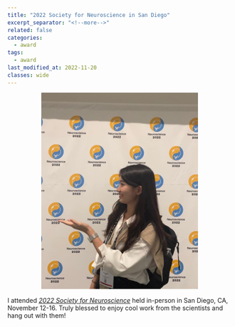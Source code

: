 ```yaml
---
title: "2022 Society for Neuroscience in San Diego"
excerpt_separator: "<!--more-->"
related: false
categories:
  - award
tags:
  - award
last_modified_at: 2022-11-20
classes: wide
---
```


<p align="center">
    <img width="70%" src="/images/posts/post_2022_sfn_1.png">
</p>

I attended [*2022 Society for Neuroscience*](https://www.sfn.org/meetings/neuroscience-2022) held in-person in San Diego, CA, November 12-16. Truly blessed to enjoy cool work from the scientists and hang out with them! 

